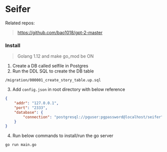 # Seifer 

Related repos:
> https://github.com/bao1018/gpt-2-master

### Install
> Golang 1.12 and make go_mod be ON

1. Create a DB called selfile in Postgres
2. Run the DDL SQL to create the DB table
```
/migration/000001_create_story_table.up.sql
```
3. Add `config.json` in root directory with below reference
```json
{
    "addr": "127.0.0.1",
    "port": "2333",
    "database": {
        "connection": "postgresql://pguser:pgpassword@localhost/seifer"
    }
}
```
4. Run below commands to install/run the go server
```shell
go run main.go
```



